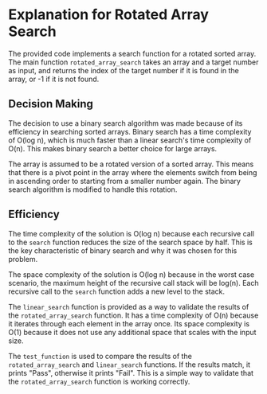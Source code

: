 # Explanation for Rotated Array Search

The provided code implements a search function for a rotated sorted array. The main function `rotated_array_search` takes an array and a target number as input, and returns the index of the target number if it is found in the array, or -1 if it is not found.

## Decision Making

The decision to use a binary search algorithm was made because of its efficiency in searching sorted arrays. Binary search has a time complexity of O(log n), which is much faster than a linear search's time complexity of O(n). This makes binary search a better choice for large arrays.

The array is assumed to be a rotated version of a sorted array. This means that there is a pivot point in the array where the elements switch from being in ascending order to starting from a smaller number again. The binary search algorithm is modified to handle this rotation.

## Efficiency

The time complexity of the solution is O(log n) because each recursive call to the `search` function reduces the size of the search space by half. This is the key characteristic of binary search and why it was chosen for this problem.

The space complexity of the solution is O(log n) because in the worst case scenario, the maximum height of the recursive call stack will be log(n). Each recursive call to the `search` function adds a new level to the stack.

The `linear_search` function is provided as a way to validate the results of the `rotated_array_search` function. It has a time complexity of O(n) because it iterates through each element in the array once. Its space complexity is O(1) because it does not use any additional space that scales with the input size.

The `test_function` is used to compare the results of the `rotated_array_search` and `linear_search` functions. If the results match, it prints "Pass", otherwise it prints "Fail". This is a simple way to validate that the `rotated_array_search` function is working correctly.